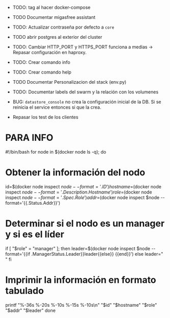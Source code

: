 * TODO: tag <none> al hacer docker-compose

* TODO Documentar migasfree assistant

* TODO: Actualizar contraseña por defecto a `core`

* TODO abrir postgres al exterior del cluster

* TODO: Cambiar HTTP_PORT y HTTPS_PORT funciona a medias -> Repasar configuración en haproxy.

* TODO: Crear comando info

* TODO: Crear comando help


* TODO Documentar Personalizacion del stack (env.py)

* TODO: Documentar labels del swarm y la relación con los volumenes

* BUG: `datastore_console` no crea la configuración inicial de la DB.
       Si se reinicia el service entonces si que la crea.

* Repasar los test de los clientes


PARA INFO
==============================================================================================
#!/bin/bash
for node in $(docker node ls -q); do
  # Obtener la información del nodo
  id=$(docker node inspect $node --format='{{.ID}}')
  hostname=$(docker node inspect $node --format='{{.Description.Hostname}}')
  role=$(docker node inspect $node --format='{{.Spec.Role}}')
  addr=$(docker node inspect $node --format='{{.Status.Addr}}')

  # Determinar si el nodo es un manager y si es el líder
  if [ "$role" = "manager" ]; then
    leader=$(docker node inspect $node --format='{{if .ManagerStatus.Leader}}leader{{else}}     {{end}}')
  else
    leader="     "
  fi

  # Imprimir la información en formato tabulado
  printf "%-36s %-20s %-10s %-15s %-10s\n" "$id" "$hostname" "$role" "$addr" "$leader"
done
